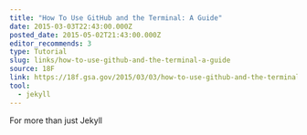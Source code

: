 ```yaml
---
title: "How To Use GitHub and the Terminal: A Guide"
date: 2015-03-03T22:43:00.000Z
posted_date: 2015-05-02T21:43:00.000Z
editor_recommends: 3
type: Tutorial
slug: links/how-to-use-github-and-the-terminal-a-guide
source: 18F
link: https://18f.gsa.gov/2015/03/03/how-to-use-github-and-the-terminal-a-guide/
tool:
  - jekyll
---
```

For more than just Jekyll



